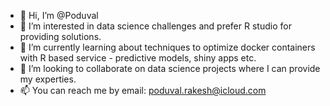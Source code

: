 - 👋 Hi, I’m @Poduval
- 👀 I’m interested in data science challenges and prefer R studio for providing solutions. 
- 🌱 I’m currently learning about techniques to optimize docker containers with R based service - predictive models, shiny apps etc.  
- 💞️ I’m looking to collaborate on data science projects where I can provide my experties.
- 📫 You can reach me by email: poduval.rakesh@icloud.com

<!---
Poduval/Poduval is a ✨ special ✨ repository because its `README.md` (this file) appears on your GitHub profile.
You can click the Preview link to take a look at your changes.
--->
